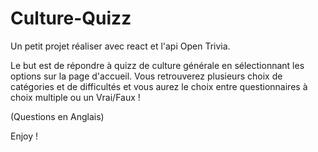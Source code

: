 # Culture-Quizz

Un petit projet réaliser avec react et l'api Open Trivia.

Le but est de répondre à quizz de culture générale en sélectionnant les options sur la page d'accueil.
Vous retrouverez plusieurs choix de catégories et de difficultés et vous aurez le choix entre questionnaires à choix multiple ou un Vrai/Faux !

(Questions en Anglais)

Enjoy !
